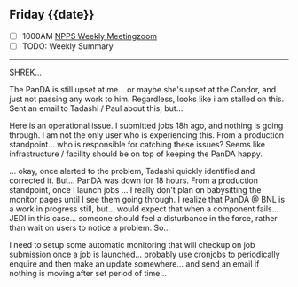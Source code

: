 ## Friday {{date}}

- [ ] 1000AM [NPPS Weekly Meeting](https://docs.google.com/document/d/1YfTyXPeXNQU4XUB28bvHJolgyBIJ2bfrd0u9Gd3WD70/edit)[zoom](https://bnl.zoomgov.com/j/16157150845?pwd=NXNqTi9ZWEFBKzYwRXQ5U3NXU1dBZz09)
- [ ] TODO: Weekly Summary

---

SHREK...

The PanDA is still upset at me... or maybe she's upset at the Condor, and just not passing any work to him.  Regardless, looks like i am stalled on this.  Sent an email to Tadashi / Paul about this, but...

Here is an operational issue.  I submitted jobs 18h ago, and nothing is going through.  I am not the only user who is experiencing this.  From a production standpoint...  who is responsible for catching these issues?  Seems like infrastructure / facility should be on top of keeping the PanDA happy.  

... okay, once alerted to the problem, Tadashi quickly identified and corrected it.  But... PanDA was down for 18 hours.  From a production standpoint, once I launch jobs ... I really don't plan on babysitting the monitor pages until I see them going through.  I realize that PanDA @ BNL is a work in progress still, but...  would expect that when a component fails... JEDI in this case... someone should feel a disturbance in the force, rather than wait on users to notice a problem.   So...

I need to setup some automatic monitoring that will checkup on job submission once a job is launched... probably use cronjobs to periodically enquire and then make an update somewhere...  and send an email if nothing is moving after set period of time...

